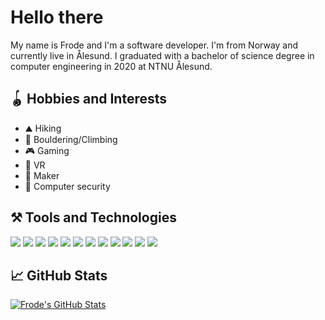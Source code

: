 # Hello there
My name is Frode and I'm a software developer. I'm from Norway and currently live in Ålesund. I graduated with a bachelor of science degree in computer engineering in 2020 at NTNU Ålesund.

## :yo_yo: Hobbies and Interests
* :mountain: Hiking
* :climbing: Bouldering/Climbing
* :video_game: Gaming
* :goggles: VR
* :robot: Maker
* :key: Computer security

## :hammer_and_pick: Tools and Technologies
![](https://img.shields.io/badge/OS-Linux-informational?style=flat&logo=linux&logoColor=white&color=238636)
![](https://img.shields.io/badge/Code-JavaScript-informational?style=flat&logo=javascript&logoColor=white&color=238636)
![](https://img.shields.io/badge/Code-Vue-informational?style=flat&logo=vue.js&logoColor=white&color=238636)
![](https://img.shields.io/badge/Code-Python-informational?style=flat&logo=python&logoColor=white&color=238636)
![](https://img.shields.io/badge/Code-MySQL-informational?style=flat&logo=mysql&logoColor=white&color=238636)
![](https://img.shields.io/badge/Code-Java-informational?style=flat&logo=java&logoColor=white&color=238636)
![](https://img.shields.io/badge/Code-Spring_boot-informational?style=flat&logo=spring-boot&logoColor=white&color=238636)
![](https://img.shields.io/badge/Code-Android-informational?style=flat&logo=android&logoColor=white&color=238636)
![](https://img.shields.io/badge/Tools-Proxmox-informational?style=flat&logo=proxmox&logoColor=white&color=238636)
![](https://img.shields.io/badge/Tools-NPM-informational?style=flat&logo=npm&logoColor=white&color=238636)
![](https://img.shields.io/badge/Shell-Bash-informational?style=flat&logo=gnu-bash&logoColor=white&color=238636)
![](https://img.shields.io/badge/Cloud-Digital_Ocean-informational?style=flat&logo=digitalocean&logoColor=white&color=238636)

## &#x1f4c8; GitHub Stats

<a href="https://github.com/frodekp">
  <img align="center" src="https://github-readme-stats.vercel.app/api?username=frodekp&show_icons=true&line_height=27&count_private=true&title_color=ffffff&text_color=c9cacc&icon_color=238636&bg_color=1d1f21" alt="Frode's GitHub Stats" />
</a>

<!--<a href="https://github.com/frodekp">
  <img align="center" src="https://github-readme-stats.vercel.app/api/top-langs/?username=frodekp&hide=java,html,tex&title_color=ffffff&text_color=c9cacc&icon_color=2bbc8a&bg_color=1d1f21&langs_count=3" />
</a>-->

<!--

#238636

**frodekp/frodekp** is a ✨ _special_ ✨ repository because its `README.md` (this file) appears on your GitHub profile.

Here are some ideas to get you started:

- 🔭 I’m currently working on ...
- 🌱 I’m currently learning ...
- 👯 I’m looking to collaborate on ...
- 🤔 I’m looking for help with ...
- 💬 Ask me about ...
- 📫 How to reach me: ...
- 😄 Pronouns: ...
- ⚡ Fun fact: ...
-->
